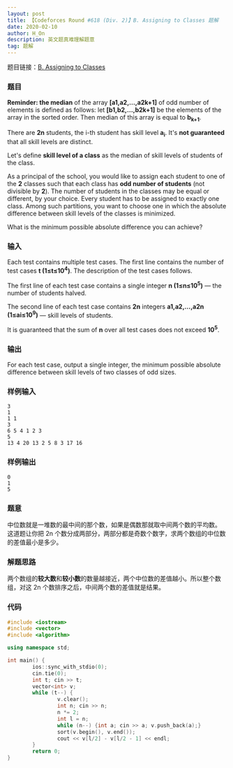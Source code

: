 ```yaml
---
layout: post
title: 【Codeforces Round #618 (Div. 2)】B. Assigning to Classes 题解
date: 2020-02-10
author: H_On
description: 英文题真难理解题意
tag: 题解
---
```


题目链接：[B. Assigning to Classes](https://codeforces.com/contest/1300/problem/B)

### 题目
**Reminder: the median** of the array **[a1,a2,…,a2k+1]** of odd number of elements is defined as follows: let **[b1,b2,…,b2k+1]** be the elements of the array in the sorted order. Then median of this array is equal to **b<sub>k+1</sub>**.

There are **2n** students, the i-th student has skill level **a<sub>i</sub>**. It's **not guaranteed** that all skill levels are distinct.

Let's define **skill level of a class** as the median of skill levels of students of the class.

As a principal of the school, you would like to assign each student to one of the **2** classes such that each class has **odd number of students** (not divisible by **2**). The number of students in the classes may be equal or different, by your choice. Every student has to be assigned to exactly one class. Among such partitions, you want to choose one in which the absolute difference between skill levels of the classes is minimized.

What is the minimum possible absolute difference you can achieve?

### 输入
Each test contains multiple test cases. The first line contains the number of test cases **t (1≤t≤10<sup>4</sup>)**. The description of the test cases follows.

The first line of each test case contains a single integer **n (1≤n≤10<sup>5</sup>)** — the number of students halved.

The second line of each test case contains **2n** integers **a1,a2,…,a2n (1≤ai≤10<sup>9</sup>)** — skill levels of students.

It is guaranteed that the sum of **n** over all test cases does not exceed **10<sup>5</sup>**.

### 输出
For each test case, output a single integer, the minimum possible absolute difference between skill levels of two classes of odd sizes.

### 样例输入
```
3
1
1 1
3
6 5 4 1 2 3
5
13 4 20 13 2 5 8 3 17 16
```

### 样例输出
```
0
1
5
```

### 题意
中位数就是一堆数的最中间的那个数，如果是偶数那就取中间两个数的平均数。<br>
这道题让你把 2n 个数分成两部分，两部分都是奇数个数字，求两个数组的中位数的差值最小是多少。

### 解题思路
两个数组的**较大数**和**较小数**的数量越接近，两个中位数的差值越小。所以整个数组，对这 2n 个数排序之后，中间两个数的差值就是结果。

### 代码
```c++
#include <iostream>
#include <vector>
#include <algorithm>

using namespace std;

int main() {
        ios::sync_with_stdio(0);
        cin.tie(0);
        int t; cin >> t;
        vector<int> v;
        while (t--) {
                v.clear();
                int n; cin >> n;
                n *= 2;
                int l = n;
                while (n--) {int a; cin >> a; v.push_back(a);}
                sort(v.begin(), v.end());
                cout << v[l/2] - v[l/2 - 1] << endl;
        }
        return 0;
}
```
